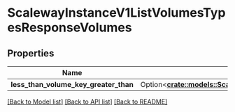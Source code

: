# ScalewayInstanceV1ListVolumesTypesResponseVolumes

## Properties

Name | Type | Description | Notes
------------ | ------------- | ------------- | -------------
**less_than_volume_key_greater_than** | Option<[**crate::models::ScalewayPeriodInstancePeriodV1PeriodVolumeType**](scaleway.instance.v1.VolumeType.md)> |  | [optional]

[[Back to Model list]](../README.md#documentation-for-models) [[Back to API list]](../README.md#documentation-for-api-endpoints) [[Back to README]](../README.md)


